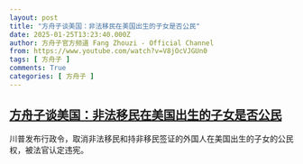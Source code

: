 ```yaml
---
layout: post
title: "方舟子谈美国：非法移民在美国出生的子女是否公民"
date: 2025-01-25T13:23:40.000Z
author: 方舟子官方频道 Fang Zhouzi - Official Channel
from: https://www.youtube.com/watch?v=V8jOcVJGUn0
tags: [ 方舟子 ]
comments: True
categories: [ 方舟子 ]
---
```

<!--1737811420000-->
[方舟子谈美国：非法移民在美国出生的子女是否公民](https://www.youtube.com/watch?v=V8jOcVJGUn0)
------

<div>
川普发布行政令，取消非法移民和持非移民签证的外国人在美国出生的子女的公民权，被法官认定违宪。
</div>
